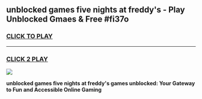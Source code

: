 
## unblocked games five nights at freddy's - Play Unblocked Gmaes & Free #fi37o
<h3>
<a href="https://premium.freeplayer.one?title=unblocked_games_five_nights_at_freddy's&ref=01M">CLICK TO PLAY</a></h3>
<hr>

<h3>
<a href="https://premium.freeplayer.one?title=unblocked_games_five_nights_at_freddy's&ref=01M">CLICK 2 PLAY</a>
  
</h3>

<a href="https://premium.freeplayer.one?title=unblocked_games_five_nights_at_freddy's&ref=01M"><img src="https://clearcache.store/games.png"></a>


**unblocked games five nights at freddy's games unblocked: Your Gateway to Fun and Accessible Online Gaming**
